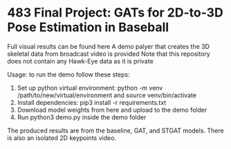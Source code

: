 # 483 Final Project: GATs for 2D-to-3D Pose Estimation in Baseball
Full visual results can be found here
A demo palyer that creates the 3D skeletal data from broadcast video is provided
Note that this repository does not contain any Hawk-Eye data as it is private 

Usage: to run the demo follow these steps:
1. Set up python virtual environment: python -m venv /path/to/new/virtual/environment and source venv/bin/activate
2. Install dependencies: pip3 install -r requirements.txt
3. Download model weights from here and upload to the demo folder
4. Run python3 demo.py inside the demo folder

The produced results are from the baseline, GAT, and STGAT models. There is also an isolated 2D keypoints video.
